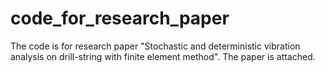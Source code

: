 ﻿# code_for_research_paper
The code is for research paper "Stochastic and deterministic vibration analysis on drill-string with finite element method". The paper is attached. 
